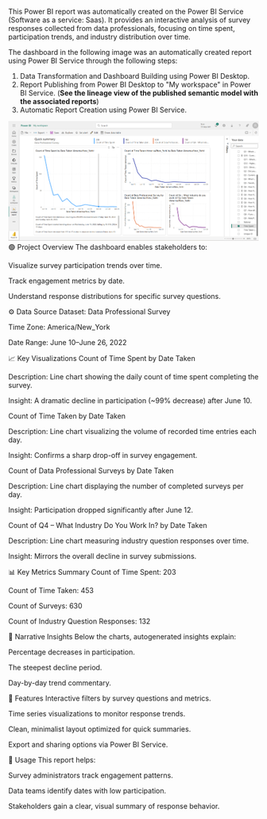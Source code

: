 This Power BI report was automatically created on the Power BI Service (Software as a service: Saas). It provides an interactive analysis of survey responses collected from data professionals, focusing on time spent, participation trends, and industry distribution over time.

The dashboard in the following image was an automatically created report using Power BI Service through the following steps:
1. Data Transformation and Dashboard Building using Power BI Desktop.
2. Report Publishing from Power BI Desktop to "My workspace" in Power BI Service. (**See the lineage view of the published semantic model with the associated reports**)
3. Automatic Report Creation using Power BI Service. 

![Alt Text](Visual_Report.png)
🟢 Project Overview
The dashboard enables stakeholders to:

Visualize survey participation trends over time.

Track engagement metrics by date.

Understand response distributions for specific survey questions.


⚙️ Data Source
Dataset: Data Professional Survey

Time Zone: America/New_York

Date Range: June 10–June 26, 2022


📈 Key Visualizations
Count of Time Spent by Date Taken

Description: Line chart showing the daily count of time spent completing the survey.

Insight: A dramatic decline in participation (~99% decrease) after June 10.

Count of Time Taken by Date Taken

Description: Line chart visualizing the volume of recorded time entries each day.

Insight: Confirms a sharp drop-off in survey engagement.

Count of Data Professional Surveys by Date Taken

Description: Line chart displaying the number of completed surveys per day.

Insight: Participation dropped significantly after June 12.

Count of Q4 – What Industry Do You Work In? by Date Taken

Description: Line chart measuring industry question responses over time.

Insight: Mirrors the overall decline in survey submissions.


📊 Key Metrics Summary
Count of Time Spent: 203

Count of Time Taken: 453

Count of Surveys: 630

Count of Industry Question Responses: 132


🧠 Narrative Insights
Below the charts, autogenerated insights explain:

Percentage decreases in participation.

The steepest decline period.

Day-by-day trend commentary.


🧰 Features
Interactive filters by survey questions and metrics.

Time series visualizations to monitor response trends.

Clean, minimalist layout optimized for quick summaries.

Export and sharing options via Power BI Service.


🚀 Usage
This report helps:

Survey administrators track engagement patterns.

Data teams identify dates with low participation.

Stakeholders gain a clear, visual summary of response behavior.
